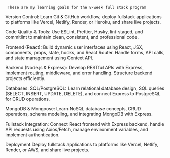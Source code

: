      These are my learning goals for the 8-week full stack program

Version Control: Learn Git & GitHub workflow, deploy fullstack applications to platforms like Vercel, Netlify, Render, or Heroku, and share live projects.

Code Quality & Tools: Use ESLint, Prettier, Husky, lint-staged, and commitlint to maintain clean, consistent, and professional code.

Frontend (React): Build dynamic user interfaces using React, JSX, components, props, state, hooks, and React Router. Handle forms, API calls, and state management using Context API.

Backend (Node.js & Express): Develop RESTful APIs with Express, implement routing, middleware, and error handling. Structure backend projects efficiently.

Databases:
SQL/PostgreSQL: Learn relational database design, SQL queries (SELECT, INSERT, UPDATE, DELETE), and connect Express to PostgreSQL for CRUD operations.

MongoDB & Mongoose: Learn NoSQL database concepts, CRUD operations, schema modeling, and integrating MongoDB with Express.

Fullstack Integration: Connect React frontend with Express backend, handle API requests using Axios/Fetch, manage environment variables, and implement authentication.

Deployment:Deploy fullstack applications to platforms like Vercel, Netlify, Render, or AWS, and share live projects.
